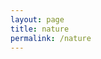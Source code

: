 ```yaml
---
layout: page
title: nature
permalink: /nature
---
```


<div id="galleria"></div>

<script src="https://ajax.googleapis.com/ajax/libs/jquery/2.1.1/jquery.min.js"></script>
<script src="https://maxcdn.bootstrapcdn.com/bootstrap/3.3.7/js/bootstrap.min.js" integrity="sha384-Tc5IQib027qvyjSMfHjOMaLkfuWVxZxUPnCJA7l2mCWNIpG9mGCD8wGNIcPD7Txa"
    crossorigin="anonymous"></script>
<script src="/assets/js/galleria-1.4.2.min.js"></script>

<script>
  var imageLocation = '/assets/photos/nature/';
  var thumbLocation = imageLocation + 'thumb-n/';
  var imagePrefix = 'n';
  
  var data = [];
  var titles = ['2002 Tree 50', '2003 Flagstaff 060', '2003 Flagstaff 147', '2003 Rochester 3172', '2003 Seattle 142', '2004 Ottowa 109', '2005 NewYorkCity 36', '2005 Rochester 100', '2006 Chicago 147', '2011 Birds 11', '2011 Flowers 020', '2011 Flowers 139', '2011 Flowers 209', '2011 Flowers 217', '2011 Flowers 251', '2011 Flowers 268', '2011 Flowers 297', '2011 Flowers 331', '2011 Flowers 344', '2011 Flowers 379', '2011 HopeLn 003', '2011 TrexlerPark 22', '2012 Wescosville 169', '2013 Anchorage 177', '2013 Beijing 1136', '2013 Carmel 386', '2013 Carmel 390', '2013 Carmel 394', '2013 Juneau 564', '2013 LosAngeles 289', '2013 Monterey 233', '2013 PacificGrove 089', '2014 LakeGeorge 87', '2014 LakePlacid 099', '2014 LakePlacid 155', '2014 Orlando 094', '2014 Orlando 116', '2014 StPetersburg 249', '2015 AntelopeCanyon 137', '2015 GrandCanyon 032', '2015 NewYorkCity 0995', '2015 Rochester 196', '2015 SaltLakeCity 014', '2016 BlueBell 14', '2016 TrexlerNaturePreserve 26', '2017 Moon 39', '2017 NewYearsDay 22', '2017 Tree 081', '2017 WestOakLane 021', '2017 WestOakLane 029', '2017 WestOakLane 046', '2017 WestOakLane 072', '2018 Baker 1733', '2018 Baker 1785', '2018 Boulder 2500', '2018 BryceCanyon 1472', '2018 Fallon 1988', '2018 Fallon 1998', '2018 Gardnerville 2082', '2018 Lancaster 0083', '2018 Telluride 2253', '2020 Wayne 053', '2021 KingOfPrussia 131', '2022 Flowers 13', '2022 KeyWest 36', '2022 Reading 25', '2024 Bantayan 29', '2024 ElNido 87', '2024 Phuket 76', '2024 PortBarton 29', '2024 PortBarton 122', '2024 Taipei 305'];

  var totalImages = titles.length;
  var ext = '.webp';

  for (var i = 1; i <= totalImages; i++) {
    data.push({
      image : imageLocation + imagePrefix + i + ext,
      thumb : thumbLocation + imagePrefix + i + ext,
      title: titles[i - 1]
    });
  }

  data.reverse(); // Reverse the order of the photos

  // Load the custom theme
  Galleria.loadTheme('/assets/js/galleria/galleria.portfolio.js');
  // Configure Galleria
  Galleria.configure({
    showInfo: true
  });
  // Initialize Galleria
  Galleria.run('#galleria', {
    dataSource: data
  });
</script>
